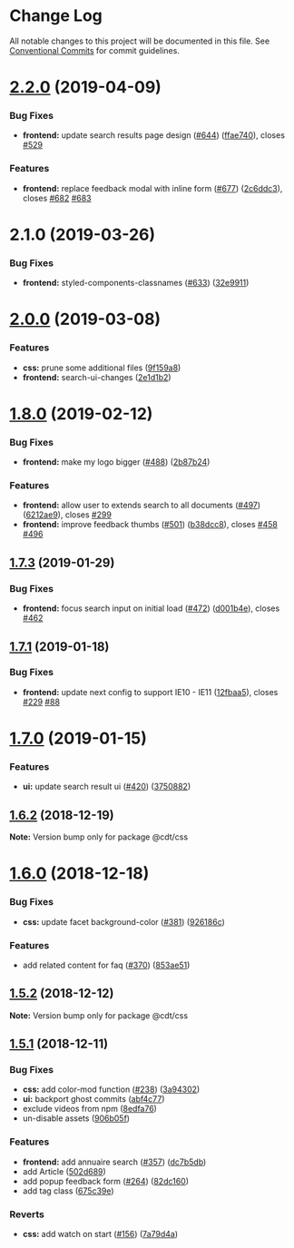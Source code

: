 # Change Log

All notable changes to this project will be documented in this file.
See [Conventional Commits](https://conventionalcommits.org) for commit guidelines.

# [2.2.0](https://github.com/SocialGouv/code-du-travail-css/compare/v2.1.0...v2.2.0) (2019-04-09)


### Bug Fixes

* **frontend:** update search results page design  ([#644](https://github.com/SocialGouv/code-du-travail-css/issues/644)) ([ffae740](https://github.com/SocialGouv/code-du-travail-css/commit/ffae740)), closes [#529](https://github.com/SocialGouv/code-du-travail-css/issues/529)


### Features

* **frontend:** replace feedback modal with inline form ([#677](https://github.com/SocialGouv/code-du-travail-css/issues/677)) ([2c6ddc3](https://github.com/SocialGouv/code-du-travail-css/commit/2c6ddc3)), closes [#682](https://github.com/SocialGouv/code-du-travail-css/issues/682) [#683](https://github.com/SocialGouv/code-du-travail-css/issues/683)





# 2.1.0 (2019-03-26)


### Bug Fixes

* **frontend:** styled-components-classnames ([#633](https://github.com/SocialGouv/code-du-travail-css/issues/633)) ([32e9911](https://github.com/SocialGouv/code-du-travail-css/commit/32e9911))





# [2.0.0](https://github.com/SocialGouv/code-du-travail-css/compare/v1.8.0...v2.0.0) (2019-03-08)


### Features

* **css:** prune some additional files ([9f159a8](https://github.com/SocialGouv/code-du-travail-css/commit/9f159a8))
* **frontend:** search-ui-changes ([2e1d1b2](https://github.com/SocialGouv/code-du-travail-css/commit/2e1d1b2))



# [1.8.0](https://github.com/SocialGouv/code-du-travail-css/compare/v1.7.4...v1.8.0) (2019-02-12)


### Bug Fixes

* **frontend:** make my logo bigger ([#488](https://github.com/SocialGouv/code-du-travail-css/issues/488)) ([2b87b24](https://github.com/SocialGouv/code-du-travail-css/commit/2b87b24))


### Features

* **frontend:** allow user to extends search to all documents ([#497](https://github.com/SocialGouv/code-du-travail-css/issues/497)) ([6212ae9](https://github.com/SocialGouv/code-du-travail-css/commit/6212ae9)), closes [#299](https://github.com/SocialGouv/code-du-travail-css/issues/299)
* **frontend:** improve feedback thumbs ([#501](https://github.com/SocialGouv/code-du-travail-css/issues/501)) ([b38dcc8](https://github.com/SocialGouv/code-du-travail-css/commit/b38dcc8)), closes [#458](https://github.com/SocialGouv/code-du-travail-css/issues/458) [#496](https://github.com/SocialGouv/code-du-travail-css/issues/496)





## [1.7.3](https://github.com/SocialGouv/code-du-travail-css/compare/v1.7.2...v1.7.3) (2019-01-29)


### Bug Fixes

* **frontend:** focus search input on initial load ([#472](https://github.com/SocialGouv/code-du-travail-css/issues/472)) ([d001b4e](https://github.com/SocialGouv/code-du-travail-css/commit/d001b4e)), closes [#462](https://github.com/SocialGouv/code-du-travail-css/issues/462)





## [1.7.1](https://github.com/SocialGouv/code-du-travail-css/compare/v1.7.0...v1.7.1) (2019-01-18)


### Bug Fixes

* **frontend:** update next config to support IE10 - IE11 ([12fbaa5](https://github.com/SocialGouv/code-du-travail-css/commit/12fbaa5)), closes [#229](https://github.com/SocialGouv/code-du-travail-css/issues/229) [#88](https://github.com/SocialGouv/code-du-travail-css/issues/88)



# [1.7.0](https://github.com/SocialGouv/code-du-travail-css/compare/v1.6.2...v1.7.0) (2019-01-15)


### Features

* **ui:** update search result ui ([#420](https://github.com/SocialGouv/code-du-travail-css/issues/420)) ([3750882](https://github.com/SocialGouv/code-du-travail-css/commit/3750882))





## [1.6.2](https://github.com/SocialGouv/code-du-travail-css/compare/v1.6.1...v1.6.2) (2018-12-19)

**Note:** Version bump only for package @cdt/css


# [1.6.0](https://github.com/SocialGouv/code-du-travail-css/compare/v1.5.2...v1.6.0) (2018-12-18)



### Bug Fixes

* **css:** update facet background-color ([#381](https://github.com/SocialGouv/code-du-travail-css/issues/381)) ([926186c](https://github.com/SocialGouv/code-du-travail-css/commit/926186c))


### Features

* add related content for faq ([#370](https://github.com/SocialGouv/code-du-travail-css/issues/370)) ([853ae51](https://github.com/SocialGouv/code-du-travail-css/commit/853ae51))





## [1.5.2](https://github.com/SocialGouv/code-du-travail-css/compare/v1.5.1...v1.5.2) (2018-12-12)

**Note:** Version bump only for package @cdt/css





## [1.5.1](https://github.com/SocialGouv/code-du-travail-css/compare/675c39e...v1.5.1) (2018-12-11)


### Bug Fixes

* **css:** add color-mod function ([#238](https://github.com/SocialGouv/code-du-travail-css/issues/238)) ([3a94302](https://github.com/SocialGouv/code-du-travail-css/commit/3a94302))
* **ui:** backport ghost commits ([abf4c77](https://github.com/SocialGouv/code-du-travail-css/commit/abf4c77))
* exclude videos from npm ([8edfa76](https://github.com/SocialGouv/code-du-travail-css/commit/8edfa76))
* un-disable assets ([906b05f](https://github.com/SocialGouv/code-du-travail-css/commit/906b05f))


### Features

* **frontend:** add annuaire search ([#357](https://github.com/SocialGouv/code-du-travail-css/issues/357)) ([dc7b5db](https://github.com/SocialGouv/code-du-travail-css/commit/dc7b5db))
* add Article ([502d689](https://github.com/SocialGouv/code-du-travail-css/commit/502d689))
* add popup feedback form ([#264](https://github.com/SocialGouv/code-du-travail-css/issues/264)) ([82dc160](https://github.com/SocialGouv/code-du-travail-css/commit/82dc160))
* add tag class ([675c39e](https://github.com/SocialGouv/code-du-travail-css/commit/675c39e))


### Reverts

* **css:** add watch on start ([#156](https://github.com/SocialGouv/code-du-travail-css/issues/156)) ([7a79d4a](https://github.com/SocialGouv/code-du-travail-css/commit/7a79d4a))
